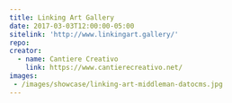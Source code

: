 ```yaml
---
title: Linking Art Gallery
date: 2017-03-03T12:00:00-05:00
sitelink: 'http://www.linkingart.gallery/'
repo:
creator:
  - name: Cantiere Creativo
    link: https://www.cantierecreativo.net/
images:
 - /images/showcase/linking-art-middleman-datocms.jpg
---
```

